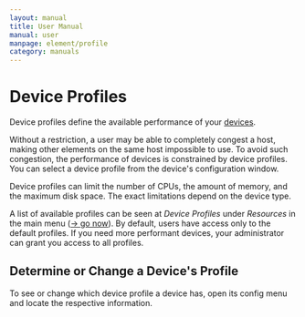 ```yaml
---
layout: manual
title: User Manual
manual: user
manpage: element/profile
category: manuals
---
```


# Device Profiles

Device profiles define the available performance of your [devices](../device).

Without a restriction, a user may be able to completely congest a host, making other elements on the same host impossible to use.
To avoid such congestion, the performance of devices is constrained by device profiles. You can select a device profile from the device's configuration window.

Device profiles can limit the number of CPUs, the amount of memory, and the maximum disk space. The exact limitations depend on the device type.

A list of available profiles can be seen at _Device Profiles_ under _Resources_ in the main menu ([→ go now](https://master.tomato-lab.org/profile/)). By default, users have access only to the default profiles. If you need more performant devices, your administrator can grant you access to all profiles.


## Determine or Change a Device's Profile

To see or change which device profile a device has, open its config menu and locate the respective information.
